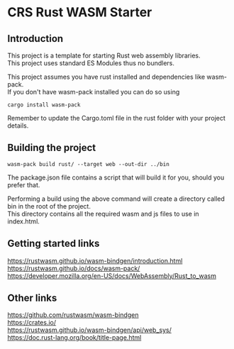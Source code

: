 # CRS Rust WASM Starter

## Introduction
This project is a template for starting Rust web assembly libraries.  
This project uses standard ES Modules thus no bundlers.

This project assumes you have rust installed and dependencies like wasm-pack.  
If you don't have wasm-pack installed you can do so using
```
cargo install wasm-pack
```

Remember to update the Cargo.toml file in the rust folder with your project details.

## Building the project
```
wasm-pack build rust/ --target web --out-dir ../bin
```

The package.json file contains a script that will build it for you, should you prefer that.

Performing a build using the above command will create a directory called bin in the root of the project.  
This directory contains all the required wasm and js files to use in index.html.

## Getting started links
https://rustwasm.github.io/wasm-bindgen/introduction.html  
https://rustwasm.github.io/docs/wasm-pack/  
https://developer.mozilla.org/en-US/docs/WebAssembly/Rust_to_wasm  

## Other links
https://github.com/rustwasm/wasm-bindgen  
https://crates.io/  
https://rustwasm.github.io/wasm-bindgen/api/web_sys/   
https://doc.rust-lang.org/book/title-page.html  



